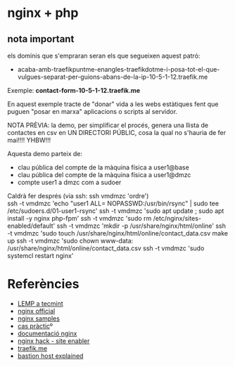 # nginx + php

## nota important
els dominis que s'empraran seran els que segueixen aquest patró: 
- acaba-amb-traefikpuntme-enangles-traefikdotme-i-posa-tot-el-que-vulgues-separat-per-guions-abans-de-la-ip-10-5-1-12.traefik.me

Exemple: **contact-form-10-5-1-12.traefik.me**


En aquest exemple tracte de "donar" vida a les webs estàtiques fent que puguen "posar en marxa" aplicacions o scripts al servidor.

NOTA PRÈVIA: la demo, per simplificar el procés, genera una llista de contactes en csv en UN DIRECTORI PÚBLIC, cosa la qual no s'hauria de fer mai!!!! YHBW!!!

Aquesta demo parteix de:
- clau pública del compte de la màquina física a user1@base
- clau pública del compte de la màquina física a user1@dmzc
- compte user1 a dmzc com a sudoer


Caldrà fer després (via ssh: ssh vmdmzc 'ordre')   
 ssh -t vmdmzc 'echo "user1 ALL= NOPASSWD:/usr/bin/rsync" | sudo tee /etc/sudoers.d/01-user1-rsync'
 ssh -t vmdmzc 'sudo apt update ; sudo apt install -y nginx php-fpm'
 ssh -t vmdmzc 'sudo rm /etc/nginx/sites-enabled/default'
 ssh -t vmdmzc 'mkdir -p  /usr/share/nginx/html/online'
 ssh -t vmdmzc 'sudo touch /usr/share/nginx/html/online/contact_data.csv
 make up 
 ssh -t vmdmzc 'sudo chown www-data: /usr/share/nginx/html/online/contact_data.csv
 ssh -t vmdmzc 'sudo systemcl restart nginx'
 

# Referències
- [LEMP a tecmint](https://www.tecmint.com/install-lemp-on-debian-10-server/)
- [nginx official](https://docs.nginx.com/nginx/admin-guide/web-server/web-server/)
- [nginx samples](https://www.nginx.com/resources/wiki/)
- [cas pràctic](https://phpcoder.tech/wp-content/cache/all/save-contact-form-data-in-csv-file-using-php/index.html)º
- [documentació nginx](https://docs.nginx.com/nginx/admin-guide/security-controls/terminating-ssl-http/#setting-up-an-https-server)
- [nginx hack - site enabler](https://github.com/ajsalkeld/nginx-modsite/releases)
- [traefik.me](https://traefik.me)
- [bastion host explained](https://www.redhat.com/sysadmin/ssh-proxy-bastion-proxyjump)
